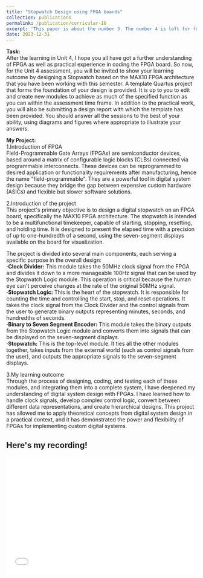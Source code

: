 ```yaml
---
title: "Stopwatch Design using FPGA boards"
collection: publications
permalink: /publication/curricular-10
excerpt: 'This paper is about the number 3. The number 4 is left for future work.'
date: 2023-12-31
---
```



**Task:**  
After the learning in Unit 4, I hope you all have got a further understanding of FPGA as well as practical experience in coding the FPGA board. So now, for the Unit 4 assessment, you will be invited to show your learning outcome by designing a Stopwatch based on the MAX10 FPGA architecture that you have been working with this semester. A template Quartus project that forms the foundation of your design is provided. It is up to you to edit and create new modules to achieve as much of the specified function as you can within the assessment time frame. In addition to the practical work, you will also be submitting a design report with which the template has been provided. You should answer all the sessions to the best of your ability, using diagrams and figures where appropriate to illustrate your answers.



**My Project:**  
1.Introduction of FPGA  
Field-Programmable Gate Arrays (FPGAs) are semiconductor devices, based around a matrix of configurable logic blocks (CLBs) connected via programmable interconnects. These devices can be reprogrammed to desired application or functionality requirements after manufacturing, hence the name "field-programmable". They are a powerful tool in digital system design because they bridge the gap between expensive custom hardware (ASICs) and flexible but slower software solutions.

2.Introduction of the project  
This project's primary objective is to design a digital stopwatch on an FPGA board, specifically the MAX10 FPGA architecture. The stopwatch is intended to be a multifunctional timekeeper, capable of starting, stopping, resetting, and holding time. It is designed to present the elapsed time with a precision of up to one-hundredth of a second, using the seven-segment displays available on the board for visualization.

The project is divided into several main components, each serving a specific purpose in the overall design:  
**·Clock Divider:** This module takes the 50MHz clock signal from the FPGA and divides it down to a more manageable 100Hz signal that can be used by the Stopwatch Logic module. This operation is critical because the human eye can't perceive changes at the rate of the original 50MHz signal.  
**·Stopwatch Logic:** This is the heart of the stopwatch. It is responsible for counting the time and controlling the start, stop, and reset operations. It takes the clock signal from the Clock Divider and the control signals from the user to generate binary outputs representing minutes, seconds, and hundredths of seconds.  
**·Binary to Seven Segment Encoder:** This module takes the binary outputs from the Stopwatch Logic module and converts them into signals that can be displayed on the seven-segment displays.  
**·Stopwatch:** This is the top-level module. It ties all the other modules together, takes inputs from the external world (such as control signals from the user), and outputs the appropriate signals to the seven-segment displays.  

3.My learning outcome  
Through the process of designing, coding, and testing each of these modules, and integrating them into a complete system, I have deepened my understanding of digital system design with FPGAs. I have learned how to handle clock signals, develop complex control logic, convert between different data representations, and create hierarchical designs. This project has allowed me to apply theoretical concepts from digital system design in a practical context, and it has demonstrated the power and flexibility of FPGAs for implementing custom digital systems.

Here's my recording!
---

<div style="position: relative; padding-bottom: 56.25%; padding-top: 25px; height: 0;">
  <iframe src="//player.bilibili.com/player.html?bvid=BV1iV411S7Ki&page=1" style="position: absolute; top: 0; left: 0; width: 100%; height: 100%;" frameborder="0" allowfullscreen></iframe>
</div>
